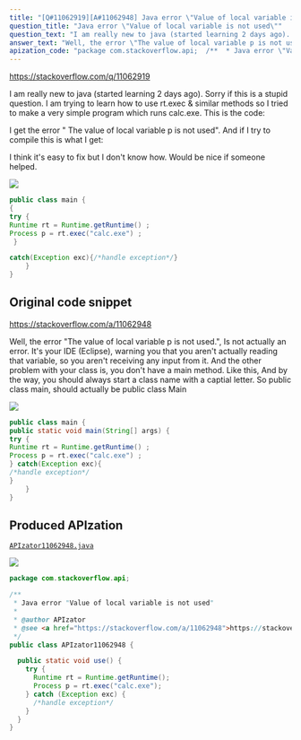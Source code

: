 ```yaml
---
title: "[Q#11062919][A#11062948] Java error \"Value of local variable is not used\""
question_title: "Java error \"Value of local variable is not used\""
question_text: "I am really new to java (started learning 2 days ago). Sorry if this is a stupid question. I am trying to learn how to use rt.exec & similar methods so I tried to make a very simple program which runs calc.exe. This is the code:  I get the error \" The value of local variable p is not used\". And if I try to compile this is what I get:  I think it's easy to fix but I don't know how. Would be nice if someone helped."
answer_text: "Well, the error \"The value of local variable p is not used.\", Is not actually an error. It's your IDE (Eclipse), warning you that you aren't actually reading that variable, so you aren't receiving any input from it. And the other problem with your class is, you don't have a main method. Like this, And by the way, you should always start a class name with a captial letter. So public class main, should actually be public class Main"
apization_code: "package com.stackoverflow.api;  /**  * Java error \"Value of local variable is not used\"  *  * @author APIzator  * @see <a href=\"https://stackoverflow.com/a/11062948\">https://stackoverflow.com/a/11062948</a>  */ public class APIzator11062948 {    public static void use() {     try {       Runtime rt = Runtime.getRuntime();       Process p = rt.exec(\"calc.exe\");     } catch (Exception exc) {       /*handle exception*/     }   } }"
---
```


https://stackoverflow.com/q/11062919

I am really new to java (started learning 2 days ago). Sorry if this is a stupid question. I am trying to learn how to use rt.exec &amp; similar methods so I tried to make a very simple program which runs calc.exe. This is the code:

I get the error &quot; The value of local variable p is not used&quot;.
And if I try to compile this is what I get:

I think it&#x27;s easy to fix but I don&#x27;t know how. Would be nice if someone helped.


<div class="code-logo"><img src="/stackoverflow.png" /></div>

```java
public class main {
{
try {
Runtime rt = Runtime.getRuntime() ;
Process p = rt.exec("calc.exe") ;
 }

catch(Exception exc){/*handle exception*/}
    }
}
```


## Original code snippet

https://stackoverflow.com/a/11062948

Well, the error &quot;The value of local variable p is not used.&quot;, Is not actually an error. It&#x27;s your IDE (Eclipse), warning you that you aren&#x27;t actually reading that variable, so you aren&#x27;t receiving any input from it.
And the other problem with your class is, you don&#x27;t have a main method. Like this,
And by the way, you should always start a class name with a captial letter. So public class main, should actually be public class Main

<div class="code-logo"><img src="/stackoverflow.png" /></div>

```java
public class main {
public static void main(String[] args) {
try {
Runtime rt = Runtime.getRuntime() ;
Process p = rt.exec("calc.exe") ;
} catch(Exception exc){
/*handle exception*/
}
    }
}
```

## Produced APIzation

[`APIzator11062948.java`](https://github.com/pasqualesalza/apization-temp/raw/main/data/search/APIzator11062948.java)

<div class="code-logo"><img src="/apizator.png" /></div>

```java
package com.stackoverflow.api;

/**
 * Java error "Value of local variable is not used"
 *
 * @author APIzator
 * @see <a href="https://stackoverflow.com/a/11062948">https://stackoverflow.com/a/11062948</a>
 */
public class APIzator11062948 {

  public static void use() {
    try {
      Runtime rt = Runtime.getRuntime();
      Process p = rt.exec("calc.exe");
    } catch (Exception exc) {
      /*handle exception*/
    }
  }
}

```